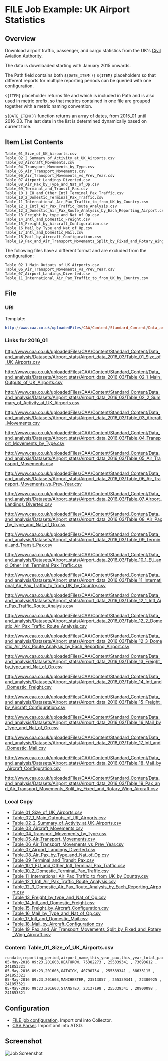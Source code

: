 # FILE Job Example: UK Airport Statistics

## Overview

Download airport traffic, passenger, and cargo statistics from the UK's [Civil Aviation Authority](http://www.caa.co.uk/Data-and-analysis/UK-aviation-market/Airports/Datasets/UK-Airport-data/Airport-data-2016-03/).

The data is downloaded starting with January 2015 onwards.

The Path field contains both `${DATE_ITEM()}` `${ITEM}` placeholders so that different reports for multiple reporting periods can be queried with one configuration.

`${ITEM}` placeholder returns file and which is included in Path and is also used in metric prefix, so that metrics contained in one file are grouped together with a metric naming convention.

`${DATE_ITEM()}` function returns an array of dates, from 2015_01 until 2016_03. The last date in the list is determined dynamically based on current time.

## Item List Contents

```
Table_01_Size_of_UK_Airports.csv
Table_02_2_Summary_of_Activity_at_UK_Airports.csv
Table_03_Aircraft_Movements.csv
Table_04_Transport_Movements_by_Type.csv
Table_05_Air_Transport_Movements.csv
Table_06_Air_Transport_Movements_vs_Prev_Year.csv
Table_07_Airport_Landings_Diverted.csv
Table_08_Air_Pax_by_Type_and_Nat_of_Op.csv
Table_09_Terminal_and_Transit_Pax.csv
Table_10_1_EU_and_Other_Intl_Terminal_Pax_Traffic.csv
Table_10_2_Domestic_Terminal_Pax_Traffic.csv
Table_11_International_Air_Pax_Traffic_to_from_UK_by_Country.csv
Table_12_1_Intl_Air_Pax_Traffic_Route_Analysis.csv
Table_12_3_Domestic_Air_Pax_Route_Analysis_by_Each_Reporting_Airport.csv
Table_13_Freight_by_type_and_Nat_of_Op.csv
Table_14_Intl_and_Domestic_Freight.csv
Table_15_Freight_by_Aircraft_Configuration.csv
Table_16_Mail_by_Type_and_Nat_of_Op.csv
Table_17_Intl_and_Domestic_Mail.csv
Table_18_Mail_by_Aircraft_Configuration.csv
Table_19_Pax_and_Air_Transport_Movements_Split_by_Fixed_and_Rotary_Wing_Aircraft.csv
```

The following files have a different format and are excluded from the configuration:

```
Table_02_1_Main_Outputs_of_UK_Airports.csv
Table_06_Air_Transport_Movements_vs_Prev_Year.csv
Table_07_Airport_Landings_Diverted.csv
Table_11_International_Air_Pax_Traffic_to_from_UK_by_Country.csv
```

## File

### URI

Template: 

```elm
http://www.caa.co.uk/uploadedFiles/CAA/Content/Standard_Content/Data_and_analysis/Datasets/Airport_stats/Airport_data_${DATE_ITEM("2015-01-01T00:00:00Z", "current_month - 3 * month", 1, "MONTH", "yyyy_MM")}/${ITEM}`
```

### Links for 2016_01

http://www.caa.co.uk/uploadedFiles/CAA/Content/Standard_Content/Data_and_analysis/Datasets/Airport_stats/Airport_data_2016_03/Table_01_Size_of_UK_Airports.csv

http://www.caa.co.uk/uploadedFiles/CAA/Content/Standard_Content/Data_and_analysis/Datasets/Airport_stats/Airport_data_2016_03/Table_02_1_Main_Outputs_of_UK_Airports.csv

http://www.caa.co.uk/uploadedFiles/CAA/Content/Standard_Content/Data_and_analysis/Datasets/Airport_stats/Airport_data_2016_03/Table_02_2_Summary_of_Activity_at_UK_Airports.csv

http://www.caa.co.uk/uploadedFiles/CAA/Content/Standard_Content/Data_and_analysis/Datasets/Airport_stats/Airport_data_2016_03/Table_03_Aircraft_Movements.csv

http://www.caa.co.uk/uploadedFiles/CAA/Content/Standard_Content/Data_and_analysis/Datasets/Airport_stats/Airport_data_2016_03/Table_04_Transport_Movements_by_Type.csv

http://www.caa.co.uk/uploadedFiles/CAA/Content/Standard_Content/Data_and_analysis/Datasets/Airport_stats/Airport_data_2016_03/Table_05_Air_Transport_Movements.csv

http://www.caa.co.uk/uploadedFiles/CAA/Content/Standard_Content/Data_and_analysis/Datasets/Airport_stats/Airport_data_2016_03/Table_06_Air_Transport_Movements_vs_Prev_Year.csv

http://www.caa.co.uk/uploadedFiles/CAA/Content/Standard_Content/Data_and_analysis/Datasets/Airport_stats/Airport_data_2016_03/Table_07_Airport_Landings_Diverted.csv

http://www.caa.co.uk/uploadedFiles/CAA/Content/Standard_Content/Data_and_analysis/Datasets/Airport_stats/Airport_data_2016_03/Table_08_Air_Pax_by_Type_and_Nat_of_Op.csv

http://www.caa.co.uk/uploadedFiles/CAA/Content/Standard_Content/Data_and_analysis/Datasets/Airport_stats/Airport_data_2016_03/Table_09_Terminal_and_Transit_Pax.csv

http://www.caa.co.uk/uploadedFiles/CAA/Content/Standard_Content/Data_and_analysis/Datasets/Airport_stats/Airport_data_2016_03/Table_10_1_EU_and_Other_Intl_Terminal_Pax_Traffic.csv

http://www.caa.co.uk/uploadedFiles/CAA/Content/Standard_Content/Data_and_analysis/Datasets/Airport_stats/Airport_data_2016_03/Table_11_International_Air_Pax_Traffic_to_from_UK_by_Country.csv

http://www.caa.co.uk/uploadedFiles/CAA/Content/Standard_Content/Data_and_analysis/Datasets/Airport_stats/Airport_data_2016_03/Table_12_1_Intl_Air_Pax_Traffic_Route_Analysis.csv

http://www.caa.co.uk/uploadedFiles/CAA/Content/Standard_Content/Data_and_analysis/Datasets/Airport_stats/Airport_data_2016_03/Table_12_2_Domestic_Air_Pax_Traffic_Route_Analysis.csv

http://www.caa.co.uk/uploadedFiles/CAA/Content/Standard_Content/Data_and_analysis/Datasets/Airport_stats/Airport_data_2016_03/Table_12_3_Domestic_Air_Pax_Route_Analysis_by_Each_Reporting_Airport.csv

http://www.caa.co.uk/uploadedFiles/CAA/Content/Standard_Content/Data_and_analysis/Datasets/Airport_stats/Airport_data_2016_03/Table_13_Freight_by_type_and_Nat_of_Op.csv

http://www.caa.co.uk/uploadedFiles/CAA/Content/Standard_Content/Data_and_analysis/Datasets/Airport_stats/Airport_data_2016_03/Table_14_Intl_and_Domestic_Freight.csv

http://www.caa.co.uk/uploadedFiles/CAA/Content/Standard_Content/Data_and_analysis/Datasets/Airport_stats/Airport_data_2016_03/Table_15_Freight_by_Aircraft_Configuration.csv

http://www.caa.co.uk/uploadedFiles/CAA/Content/Standard_Content/Data_and_analysis/Datasets/Airport_stats/Airport_data_2016_03/Table_16_Mail_by_Type_and_Nat_of_Op.csv

http://www.caa.co.uk/uploadedFiles/CAA/Content/Standard_Content/Data_and_analysis/Datasets/Airport_stats/Airport_data_2016_03/Table_17_Intl_and_Domestic_Mail.csv

http://www.caa.co.uk/uploadedFiles/CAA/Content/Standard_Content/Data_and_analysis/Datasets/Airport_stats/Airport_data_2016_03/Table_18_Mail_by_Aircraft_Configuration.csv

http://www.caa.co.uk/uploadedFiles/CAA/Content/Standard_Content/Data_and_analysis/Datasets/Airport_stats/Airport_data_2016_03/Table_19_Pax_and_Air_Transport_Movements_Split_by_Fixed_and_Rotary_Wing_Aircraft.csv

### Local Copy

* [Table_01_Size_of_UK_Airports.csv](Table_01_Size_of_UK_Airports.csv)
* [Table_02_1_Main_Outputs_of_UK_Airports.csv](Table_02_1_Main_Outputs_of_UK_Airports.csv)
* [Table_02_2_Summary_of_Activity_at_UK_Airports.csv](Table_02_2_Summary_of_Activity_at_UK_Airports.csv)
* [Table_03_Aircraft_Movements.csv](Table_03_Aircraft_Movements.csv)
* [Table_04_Transport_Movements_by_Type.csv](Table_04_Transport_Movements_by_Type.csv)
* [Table_05_Air_Transport_Movements.csv](Table_05_Air_Transport_Movements.csv)
* [Table_06_Air_Transport_Movements_vs_Prev_Year.csv](Table_06_Air_Transport_Movements_vs_Prev_Year.csv)
* [Table_07_Airport_Landings_Diverted.csv](Table_07_Airport_Landings_Diverted.csv)
* [Table_08_Air_Pax_by_Type_and_Nat_of_Op.csv](Table_08_Air_Pax_by_Type_and_Nat_of_Op.csv)
* [Table_09_Terminal_and_Transit_Pax.csv](Table_09_Terminal_and_Transit_Pax.csv)
* [Table_10_1_EU_and_Other_Intl_Terminal_Pax_Traffic.csv](Table_10_1_EU_and_Other_Intl_Terminal_Pax_Traffic.csv)
* [Table_10_2_Domestic_Terminal_Pax_Traffic.csv](Table_10_2_Domestic_Terminal_Pax_Traffic.csv)
* [Table_11_International_Air_Pax_Traffic_to_from_UK_by_Country.csv](Table_11_International_Air_Pax_Traffic_to_from_UK_by_Country.csv)
* [Table_12_1_Intl_Air_Pax_Traffic_Route_Analysis.csv](Table_12_1_Intl_Air_Pax_Traffic_Route_Analysis.csv)
* [Table_12_3_Domestic_Air_Pax_Route_Analysis_by_Each_Reporting_Airport.csv](Table_12_3_Domestic_Air_Pax_Route_Analysis_by_Each_Reporting_Airport.csv)
* [Table_13_Freight_by_type_and_Nat_of_Op.csv](Table_13_Freight_by_type_and_Nat_of_Op.csv)
* [Table_14_Intl_and_Domestic_Freight.csv](Table_14_Intl_and_Domestic_Freight.csv)
* [Table_15_Freight_by_Aircraft_Configuration.csv](Table_15_Freight_by_Aircraft_Configuration.csv)
* [Table_16_Mail_by_Type_and_Nat_of_Op.csv](Table_16_Mail_by_Type_and_Nat_of_Op.csv)
* [Table_17_Intl_and_Domestic_Mail.csv](Table_17_Intl_and_Domestic_Mail.csv)
* [Table_18_Mail_by_Aircraft_Configuration.csv](Table_18_Mail_by_Aircraft_Configuration.csv)
* [Table_19_Pax_and_Air_Transport_Movements_Split_by_Fixed_and_Rotary_Wing_Aircraft.csv](Table_19_Pax_and_Air_Transport_Movements_Split_by_Fixed_and_Rotary_Wing_Aircraft.csv)

### Content: Table_01_Size_of_UK_Airports.csv

```ls
rundate,reporting_period,airport_name,this_year_pax,this_year_total_pax_UK_airports,last_year_pax,last_year_total_pax_UK_airports
05-May-2016 09:23,201603,HEATHROW, 75382273 , 255339341 , 73693612 , 241853321 
05-May-2016 09:23,201603,GATWICK, 40790754 , 255339341 , 38633115 , 241853321 
05-May-2016 09:23,201603,MANCHESTER, 23513057 , 255339341 , 22300925 , 241853321 
05-May-2016 09:23,201603,STANSTED, 23137198 , 255339341 , 20900098 , 241853321 
```

## Configuration

* [FILE job configuration](uk-caa-job.xml). Import xml into Collector.
* [CSV Parser](uk-caa-parser.xml). Import xml into ATSD.

## Screenshot

![Job Screenshot](uk-caa-config.png)
